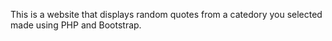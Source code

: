 This is a website that displays random quotes from a catedory you selected made using PHP and Bootstrap.
